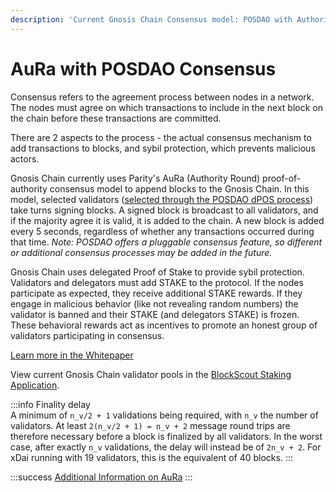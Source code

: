 ```yaml
---
description: 'Current Gnosis Chain Consensus model: POSDAO with Authority Round Consensus'
---
```


# AuRa with POSDAO Consensus

Consensus refers to the agreement process between nodes in a network. The nodes must agree on which transactions to include in the next block on the chain before these transactions are committed.

There are 2 aspects to the process - the actual consensus mechanism to add transactions to blocks, and sybil protection, which prevents malicious actors.

Gnosis Chain currently uses Parity's AuRa (Authority Round) proof-of-authority consensus model to append blocks to the Gnosis Chain. In this model, selected validators ([selected through the POSDAO dPOS process](/specs/consensus/posdao)) take turns signing blocks. A signed block is broadcast to all validators, and if the majority agree it is valid, it is added to the chain. A new block is added every 5 seconds, regardless of whether any transactions occurred during that time. _Note: POSDAO offers a pluggable consensus feature, so different or additional consensus processes may be added in the future._

Gnosis Chain uses delegated Proof of Stake to provide sybil protection. Validators and delegators must add STAKE to the protocol. If the nodes participate as expected, they receive additional STAKE rewards. If they engage in malicious behavior (like not revealing random numbers) the validator is banned and their STAKE (and delegators STAKE) is frozen. These behavioral rewards act as incentives to promote an honest group of validators participating in consensus.

[Learn more in the Whitepaper](/specs/consensus/posdao#whitepaper)

View current Gnosis Chain validator pools in the [BlockScout Staking Application](https://blockscout.com/xdai/mainnet/validators).

:::info
Finality delay\
A minimum of `n_v/2 + 1` validations being required, with `n_v` the number of validators. At least `2(n_v/2 + 1) = n_v + 2` message round trips are therefore necessary before a block is finalized by all validators. In the worst case, after exactly `n_v` validations, the delay will instead be of `2n_v + 2`. For xDai running with 19 validators, this is the equivalent of 40 blocks.
:::

:::success [Additional Information on AuRa](https://openethereum.github.io/Aura)
:::